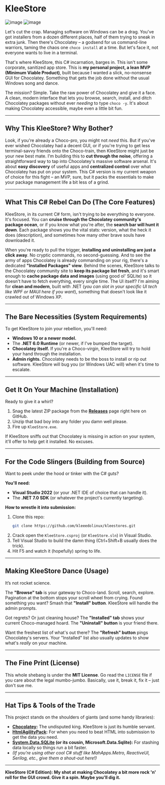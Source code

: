 # KleeStore
![image](https://github.com/user-attachments/assets/4527a75e-716d-4f3e-aaf1-cf11d5fcf0df)
![image](https://github.com/user-attachments/assets/8d8aa245-3105-49e6-84f1-810c6cac12fd)

Let's cut the crap. Managing software on Windows can be a drag. You've got installers from a dozen different places, half of them trying to sneak in extra junk. Then there's Chocolatey – a godsend for us command-line warriors, taming the chaos one `choco install` at a time. But let's face it, not everyone wants to live in a terminal.

That's where KleeStore, this C# incarnation, barges in. This isn't some corporate, sanitized app store. This is **my personal project, a lean MVP (Minimum Viable Product)**, built because I wanted a slick, no-nonsense GUI for Chocolatey. Something that gets the job done without the usual Windows song and dance.

The mission? Simple. Take the raw power of Chocolatey and give it a face. A clean, modern interface that lets you browse, search, install, and ditch Chocolatey packages without ever *needing* to type `choco -y`. It's about making Chocolatey accessible, maybe even a little bit fun.

---

## Why This KleeStore? Why Bother?

Look, if you're already a Choco-pro, you might not *need* this. But if you've ever wished Chocolatey had a decent GUI, or if you're trying to get less terminal-savvy friends onto the Choco-train, then KleeStore might just be your new best mate. I'm building this to **cut through the noise**, offering a straightforward way to tap into Chocolatey's massive software arsenal. It's about **easy discovery** of useful apps and **centralized control** over what Chocolatey has put on your system. This C# version is my current weapon of choice for this fight – an MVP, sure, but it packs the essentials to make your package management life a bit less of a grind.

---

## What This C# Rebel Can Do (The Core Features)

KleeStore, in its current C# form, isn't trying to be everything to everyone. It's focused. You can **cruise through the Chocolatey community's package ocean**, or if you know what you're after, the **search bar will hunt it down**. Each package shows you the vital stats: version, what the heck it does (description), and sometimes how many other brave souls have downloaded it.

When you're ready to pull the trigger, **installing and uninstalling are just a click away**. No cryptic commands, no second-guessing. And to see the army of apps Chocolatey is already commanding on your rig, there's a dedicated **"Installed Packages" view**. Behind the scenes, KleeStore talks to the Chocolatey community site to **keep its package list fresh**, and it's smart enough to **cache package data and images** (using good ol' SQLite) so it doesn't have to fetch everything, every single time. The UI itself? I'm aiming for **clean and modern**, built with .NET (*you can slot in your specific UI tech like WPF or MAUI here if you want*), something that doesn't look like it crawled out of Windows XP.

---

## The Bare Necessities (System Requirements)

To get KleeStore to join your rebellion, you'll need:

*   **Windows 10 or a newer model.**
*   The **.NET 6.0 Runtime** (or newer, if I've bumped the target).
*   **Chocolatey itself.** If you're a Choco-virgin, KleeStore will try to hold your hand through the installation.
*   **Admin rights.** Chocolatey needs to be the boss to install or rip out software. KleeStore will bug you (or Windows UAC will) when it's time to escalate.

---

## Get It On Your Machine (Installation)

Ready to give it a whirl?

1.  Snag the latest ZIP package from the [**Releases**](https://github.com/kleeedolinux/kleestores/releases) page right here on GitHub.
2.  Unzip that bad boy into any folder you damn well please.
3.  Fire up `KleeStore.exe`.

If KleeStore sniffs out that Chocolatey is missing in action on your system, it'll offer to help get it installed. No excuses.

---

## For the Code Slingers (Building from Source)

Want to peek under the hood or tinker with the C# guts?

**You'll need:**

*   **Visual Studio 2022** (or your .NET IDE of choice that can handle it).
*   The **.NET 7.0 SDK** (or whatever the project's currently targeting).

**How to wrestle it into submission:**

1.  Clone this repo:
    ```bash
    git clone https://github.com/kleeedolinux/kleestores.git
    ```
2.  Crack open the `KleeStore.csproj` (or `KleeStore.sln`) in Visual Studio.
3.  Tell Visual Studio to build the damn thing (Ctrl+Shift+B usually does the trick).
4.  Hit F5 and watch it (hopefully) spring to life.

---

## Making KleeStore Dance (Usage)

It’s not rocket science.

The **"Browse" tab** is your gateway to Choco-land. Scroll, search, explore. Pagination at the bottom stops your scroll wheel from crying. Found something you want? Smash that **"Install" button**. KleeStore will handle the admin prompts.

Got regrets? Or just cleaning house? The **"Installed" tab** shows your current Choco-managed hoard. The **"Uninstall" button** is your friend there.

Want the freshest list of what's out there? The **"Refresh" button** pings Chocolatey's servers. Your "Installed" list also usually updates to show what's *really* on your machine.

---

## The Fine Print (License)

This whole shebang is under the **MIT License**. Go read the `LICENSE` file if you care about the legal mumbo-jumbo. Basically, use it, break it, fix it – just don't sue me.

---

## Hat Tips & Tools of the Trade

This project stands on the shoulders of giants (and some handy libraries):

*   **[Chocolatey](https://chocolatey.org/):** The undisputed king. KleeStore is just its humble servant.
*   **[HtmlAgilityPack](https://html-agility-pack.net/):** For when you need to beat HTML into submission to get the data you need.
*   **[System.Data.SQLite](https://system.data.sqlite.org/) (or its cousin, Microsoft.Data.Sqlite):** For stashing data locally so things run a bit faster.
*   *(If you're using other cool C# stuff like MahApps.Metro, ReactiveUI, Serilog, etc., give them a shout-out here!)*

---

**KleeStore (C# Edition): My shot at making Chocolatey a bit more rock 'n' roll for the GUI crowd. Give it a spin. Maybe you'll dig it.**
